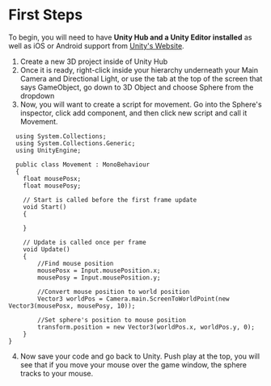# First Steps
To begin, you will need to have **Unity Hub and a Unity Editor installed** as well as iOS or Android support from [Unity's Website](https://unity3d.com/get-unity/download).<br>
1. Create a new 3D project inside of Unity Hub
2. Once it is ready, right-click inside your hierarchy underneath your Main Camera and Directional Light, or use the tab at the top of the screen that says GameObject, go down to 3D Object and choose Sphere from the dropdown
3. Now, you will want to create a script for movement. Go into the Sphere's inspector, click add component, and then click new script and call it Movement.<br> 
```
  using System.Collections;
  using System.Collections.Generic;
  using UnityEngine;

  public class Movement : MonoBehaviour
  {
    float mousePosx;
    float mousePosy;
    
    // Start is called before the first frame update
    void Start()
    {
        
    }

    // Update is called once per frame
    void Update()
    {
        //Find mouse position
        mousePosx = Input.mousePosition.x;
        mousePosy = Input.mousePosition.y;

        //Convert mouse position to world position
        Vector3 worldPos = Camera.main.ScreenToWorldPoint(new Vector3(mousePosx, mousePosy, 10));

        //Set sphere's position to mouse position
        transform.position = new Vector3(worldPos.x, worldPos.y, 0);
    }
}
```
4. Now save your code and go back to Unity. Push play at the top, you will see that if you move your mouse over the game window, the sphere tracks to your mouse. 
